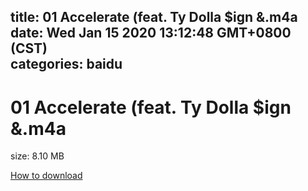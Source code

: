 
title: 01 Accelerate (feat. Ty Dolla $ign &.m4a
date: Wed Jan 15 2020 13:12:48 GMT+0800 (CST)    
categories: baidu
---

# 01 Accelerate (feat. Ty Dolla $ign &.m4a
size: 8.10 MB
 
 

[How to download](https://bpcam.bemobtrk.com/go/2ceec3aa-1ca2-46d6-b9ff-aaa5c184517c?jno=416)